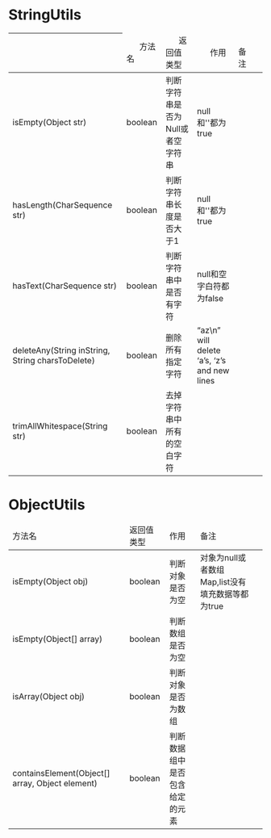 # StringUtils


<table>
    <thead>
        <th>
            <td>   &nbsp;&nbsp;&nbsp;&nbsp;&nbsp;      方法名       </td> 
            <td>   &nbsp;&nbsp;&nbsp;&nbsp;&nbsp;      返回值类型</td> 
            <td>   &nbsp;&nbsp;&nbsp;&nbsp;&nbsp;      作用</td> 
            <td>   &nbsp;&nbsp;&nbsp;&nbsp;&nbsp;      备注</td>
            <td>   <br>                                   </td>
        </th>
    </thead>
    <tbody>
        <tr>
            <td>   isEmpty(Object str)                       </td>
            <td>   boolean                                   </td>
            <td>   判断字符串是否为Null或者空字符串             </td>
            <td>   null和''都为true                          </td>
            <td>   <br>                                     </td>
        </tr>
        <tr>
            <td>   hasLength(CharSequence str)               </td>
            <td>   boolean                                   </td>
            <td>   判断字符串长度是否大于1                     </td>
            <td>   null和''都为true                          </td>
            <td>   <br>                                     </td>
        </tr>
        <tr>
            <td>   hasText(CharSequence str)               </td>
            <td>   boolean                                   </td>
            <td>   判断字符串中是否有字符                    </td>
            <td>   null和空字白符都为false                     </td>
            <td>   <br>                                     </td>
        </tr>
        <tr>
            <td>   deleteAny(String inString, String charsToDelete)           </td>
            <td>   boolean                                   </td>
            <td>   删除所有指定字符                   </td>
            <td>   “az\n” will delete ‘a’s, ‘z’s and new lines                    </td>
            <td>   <br>                                     </td>
        </tr>
        <tr>
            <td>   trimAllWhitespace(String str)             </td>
            <td>   boolean                                   </td>
            <td>   去掉字符串中所有的空白字符                   </td>
            <td>                                             </td>
            <td>   <br>                                      </td>
        </tr>
    </tbody>
    
</table>

# ObjectUtils

<table>
    <thead>
        <tr> 
            <td>    方法名   </td> <td>    返回值类型   </td><td>    作用   </td> <td>    备注   </td><td>   <br>    </td>
        </tr>
    </thead>
    <tbody>
        <tr>
            <td>   isEmpty(Object obj)                       </td>
            <td>   boolean                                   </td>
            <td>   判断对象是否为空                            </td>
            <td>   对象为null或者数组Map,list没有填充数据等都为true          </td>
            <td>   <br>                                     </td>
        </tr>
        <tr>
            <td>   isEmpty(Object[] array)                   </td>
            <td>   boolean                                   </td>
            <td>   判断数组是否为空                            </td>
            <td>                                             </td>
            <td>   <br>                                     </td>
        </tr>
        <tr>
            <td>   isArray(Object obj)                       </td>
            <td>   boolean                                   </td>
            <td>   判断对象是否为数组                           </td>
            <td>                                             </td>
            <td>   <br>                                      </td>
        </tr>
        <tr>
            <td>containsElement(Object[] array, Object element)</td>
            <td>   boolean                                     </td>
            <td>   判断数据组中是否包含给定的元素                  </td>
            <td>                                               </td>
            <td>   <br>                                        </td>
        </tr>
    </tbody>
</table>


